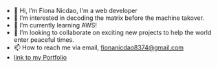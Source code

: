 - 👋 Hi, I’m Fiona Nicdao, I'm a web developer 
- 👀 I’m interested in decoding the matrix before the machine takover.
- 🌱 I’m currently learning AWS!
- 💞️ I’m looking to collaborate on exciting new projects to help the world enter peaceful times. 
- 📫 How to reach me via email, fionanicdao8374@gmail.com
- [link to my Portfolio](https://fiona1nicdao.github.io/portfolio-react/)
<!---
fiona1nicdao/fiona1nicdao is a ✨ special ✨ repository because its `README.md` (this file) appears on your GitHub profile.
You can click the Preview link to take a look at your changes.
--->
